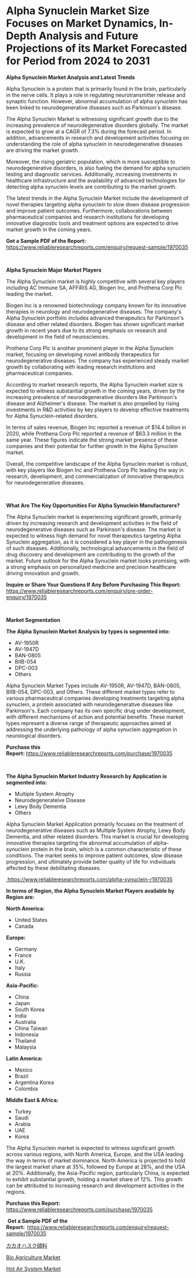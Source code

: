 <p><h1>Alpha Synuclein Market Size Focuses on Market Dynamics, In-Depth Analysis and Future Projections of its Market Forecasted for Period from 2024 to 2031</h1></p><p><strong>Alpha Synuclein Market Analysis and Latest Trends</strong></p>
<p><p>Alpha Synuclein is a protein that is primarily found in the brain, particularly in the nerve cells. It plays a role in regulating neurotransmitter release and synaptic function. However, abnormal accumulation of alpha synuclein has been linked to neurodegenerative diseases such as Parkinson's disease.</p><p>The Alpha Synuclein Market is witnessing significant growth due to the increasing prevalence of neurodegenerative disorders globally. The market is expected to grow at a CAGR of 7.3% during the forecast period. In addition, advancements in research and development activities focusing on understanding the role of alpha synuclein in neurodegenerative diseases are driving the market growth. </p><p>Moreover, the rising geriatric population, which is more susceptible to neurodegenerative disorders, is also fueling the demand for alpha synuclein testing and diagnostic services. Additionally, increasing investments in healthcare infrastructure and the availability of advanced technologies for detecting alpha synuclein levels are contributing to the market growth.</p><p>The latest trends in the Alpha Synuclein Market include the development of novel therapies targeting alpha synuclein to slow down disease progression and improve patient outcomes. Furthermore, collaborations between pharmaceutical companies and research institutions for developing innovative diagnostic tools and treatment options are expected to drive market growth in the coming years.</p></p>
<p><strong>Get a Sample PDF of the Report:&nbsp;</strong> <a href="https://www.reliableresearchreports.com/enquiry/request-sample/1970035">https://www.reliableresearchreports.com/enquiry/request-sample/1970035</a></p>
<p>&nbsp;</p>
<p><strong>Alpha Synuclein Major Market Players</strong></p>
<p><p>The Alpha Synuclein market is highly competitive with several key players including AC Immune SA, AFFiRiS AG, Biogen Inc, and Prothena Corp Plc leading the market. </p><p>Biogen Inc is a renowned biotechnology company known for its innovative therapies in neurology and neurodegenerative diseases. The company's Alpha Synuclein portfolio includes advanced therapeutics for Parkinson's disease and other related disorders. Biogen has shown significant market growth in recent years due to its strong emphasis on research and development in the field of neurosciences.</p><p>Prothena Corp Plc is another prominent player in the Alpha Synuclein market, focusing on developing novel antibody therapeutics for neurodegenerative diseases. The company has experienced steady market growth by collaborating with leading research institutions and pharmaceutical companies.</p><p>According to market research reports, the Alpha Synuclein market size is expected to witness substantial growth in the coming years, driven by the increasing prevalence of neurodegenerative disorders like Parkinson's disease and Alzheimer's disease. The market is also propelled by rising investments in R&D activities by key players to develop effective treatments for Alpha Synuclein-related disorders.</p><p>In terms of sales revenue, Biogen Inc reported a revenue of $14.4 billion in 2020, while Prothena Corp Plc reported a revenue of $63.3 million in the same year. These figures indicate the strong market presence of these companies and their potential for further growth in the Alpha Synuclein market. </p><p>Overall, the competitive landscape of the Alpha Synuclein market is robust, with key players like Biogen Inc and Prothena Corp Plc leading the way in research, development, and commercialization of innovative therapeutics for neurodegenerative diseases.</p></p>
<p>&nbsp;</p>
<p><strong>What Are The Key Opportunities For Alpha Synuclein Manufacturers?</strong></p>
<p><p>The Alpha Synuclein market is experiencing significant growth, primarily driven by increasing research and development activities in the field of neurodegenerative diseases such as Parkinson's disease. The market is expected to witness high demand for novel therapeutics targeting Alpha Synuclein aggregation, as it is considered a key player in the pathogenesis of such diseases. Additionally, technological advancements in the field of drug discovery and development are contributing to the growth of the market. Future outlook for the Alpha Synuclein market looks promising, with a strong emphasis on personalized medicine and precision healthcare driving innovation and growth.</p></p>
<p><strong>Inquire or Share Your Questions If Any Before Purchasing This Report:</strong> <a href="https://www.reliableresearchreports.com/enquiry/pre-order-enquiry/1970035">https://www.reliableresearchreports.com/enquiry/pre-order-enquiry/1970035</a></p>
<p>&nbsp;</p>
<p><strong>Market Segmentation</strong></p>
<p><strong>The Alpha Synuclein Market Analysis by types is segmented into:</strong></p>
<p><ul><li>AV-1950R</li><li>AV-1947D</li><li>BAN-0805</li><li>BIIB-054</li><li>DPC-003</li><li>Others</li></ul></p>
<p><p>Alpha Synuclein Market Types include AV-1950R, AV-1947D, BAN-0805, BIIB-054, DPC-003, and Others. These different market types refer to various pharmaceutical companies developing treatments targeting alpha synuclein, a protein associated with neurodegenerative diseases like Parkinson's. Each company has its own specific drug under development, with different mechanisms of action and potential benefits. These market types represent a diverse range of therapeutic approaches aimed at addressing the underlying pathology of alpha synuclein aggregation in neurological disorders.</p></p>
<p><strong>Purchase this Report:&nbsp;</strong><a href="https://www.reliableresearchreports.com/purchase/1970035">https://www.reliableresearchreports.com/purchase/1970035</a></p>
<p>&nbsp;</p>
<p><strong>The Alpha Synuclein Market Industry Research by Application is segmented into:</strong></p>
<p><ul><li>Multiple System Atrophy</li><li>Neurodegenerateive Disease</li><li>Lewy Body Dementia</li><li>Others</li></ul></p>
<p><p>Alpha Synuclein Market Application primarily focuses on the treatment of neurodegenerative diseases such as Multiple System Atrophy, Lewy Body Dementia, and other related disorders. This market is crucial for developing innovative therapies targeting the abnormal accumulation of alpha-synuclein protein in the brain, which is a common characteristic of these conditions. The market seeks to improve patient outcomes, slow disease progression, and ultimately provide better quality of life for individuals affected by these debilitating diseases.</p></p>
<p><a href="https://www.reliableresearchreports.com/alpha-synuclein-r1970035">&nbsp;https://www.reliableresearchreports.com/alpha-synuclein-r1970035</a></p>
<p><strong>In terms of Region, the Alpha Synuclein Market Players available by Region are:</strong></p>
<p>
    <p> <strong> North America: </strong>
        <ul>
            <li>United States</li>
            <li>Canada</li>
        </ul>
        </p> 
    <p> <strong> Europe: </strong>
        <ul>
            <li>Germany</li>
            <li>France</li>
            <li>U.K.</li>
            <li>Italy</li>
            <li>Russia</li>
        </ul>
        </p> 
    <p> <strong> Asia-Pacific: </strong>
        <ul>
            <li>China</li>
            <li>Japan</li>
            <li>South Korea</li>
            <li>India</li>
            <li>Australia</li>
            <li>China Taiwan</li>
            <li>Indonesia</li>
            <li>Thailand</li>
            <li>Malaysia</li>
        </ul>
        </p> 
    <p> <strong> Latin America: </strong>
        <ul>
            <li>Mexico</li>
            <li>Brazil</li>
            <li>Argentina Korea</li>
            <li>Colombia</li>
        </ul>
        </p> 
    <p> <strong> Middle East & Africa: </strong>
        <ul>
            <li>Turkey</li>
            <li>Saudi</li>
            <li>Arabia</li>
            <li>UAE</li>
            <li>Korea</li>
        </ul>
    </p>
    </p>
<p><p>The Alpha Synuclein market is expected to witness significant growth across various regions, with North America, Europe, and the USA leading the way in terms of market dominance. North America is projected to hold the largest market share at 35%, followed by Europe at 28%, and the USA at 20%. Additionally, the Asia-Pacific region, particularly China, is expected to exhibit substantial growth, holding a market share of 12%. This growth can be attributed to increasing research and development activities in the regions.</p></p>
<p><strong>Purchase this Report: </strong><a href="https://www.reliableresearchreports.com/purchase/1970035">https://www.reliableresearchreports.com/purchase/1970035</a></p>
<p>&nbsp;<strong>Get a Sample PDF of the Report:&nbsp;&nbsp;</strong><a href="https://www.reliableresearchreports.com/enquiry/request-sample/1970035">https://www.reliableresearchreports.com/enquiry/request-sample/1970035</a></p>
<p><strong></strong></p>
<p><p><a href="https://github.com/KenyonJohns/Market-Research-Report-List-1/blob/main/7577800178891.md">カカオハスク顔料</a></p><p><a href="https://github.com/ayamsauke86/Market-Research-Report-List-1/blob/main/bio-agriculture-market.md">Bio Agriculture Market</a></p><p><a href="https://github.com/thuyvuongpk111/Market-Research-Report-List-1/blob/main/hot-air-system-market.md">Hot Air System Market</a></p></p>